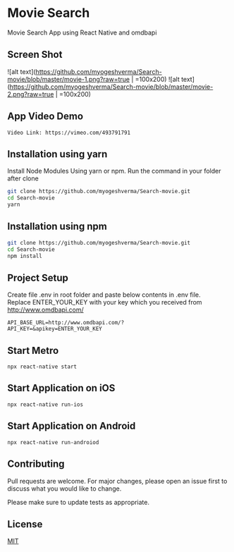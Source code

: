 # Movie Search 

Movie Search App using React Native and omdbapi

## Screen Shot
![alt text](https://github.com/myogeshverma/Search-movie/blob/master/movie-1.png?raw=true | =100x200)
![alt text](https://github.com/myogeshverma/Search-movie/blob/master/movie-2.png?raw=true | =100x200)

## App Video Demo
```
Video Link: https://vimeo.com/493791791
```
## Installation using yarn

Install Node Modules Using yarn or npm. Run the command in your folder after clone

```bash
git clone https://github.com/myogeshverma/Search-movie.git
cd Search-movie
yarn
```
## Installation using npm

```bash
git clone https://github.com/myogeshverma/Search-movie.git
cd Search-movie
npm install
```

## Project Setup
Create file .env in root folder and paste below contents in .env file.   
Replace ENTER_YOUR_KEY with your key which you received from http://www.omdbapi.com/

```
API_BASE_URL=http://www.omdbapi.com/?
API_KEY=&apikey=ENTER_YOUR_KEY
```

## Start Metro

```
npx react-native start
```

## Start Application on iOS
```
npx react-native run-ios
```

## Start Application on Android
```
npx react-native run-androiod
```
## Contributing
Pull requests are welcome. For major changes, please open an issue first to discuss what you would like to change.

Please make sure to update tests as appropriate.

## License
[MIT](https://choosealicense.com/licenses/mit/)
